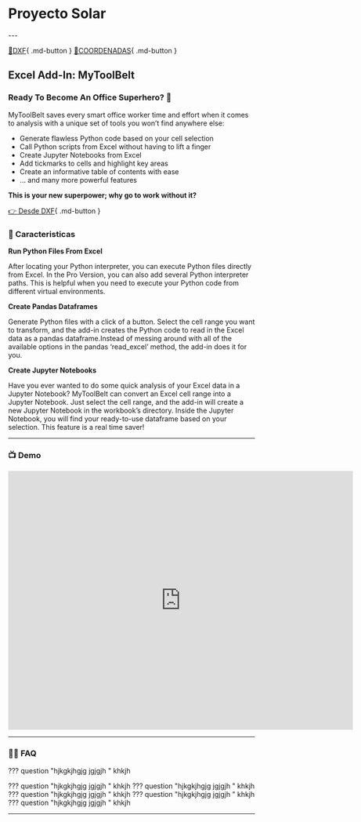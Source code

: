 # Proyecto Solar

  <link href="https://cdn.jsdelivr.net/npm/bootstrap@5.0.2/dist/css/bootstrap.min.css" rel="stylesheet"
    integrity="sha384-EVSTQN3/azprG1Anm3QDgpJLIm9Nao0Yz1ztcQTwFspd3yD65VohhpuuCOmLASjC" crossorigin="anonymous">
---

[📐DXF](dxf){ .md-button }
[📍COORDENADAS](coordenadas){ .md-button }

## **Excel Add-In: MyToolBelt**

### **Ready To Become An Office Superhero? 🚀**

MyToolBelt
 saves every smart office worker time and effort when it comes to
analysis with a unique set of tools you won’t find anywhere else:

* Generate flawless Python code based on your cell selection
* Call Python scripts from Excel without having to lift a finger
* Create Jupyter Notebooks from Excel
* Add tickmarks to cells and highlight key areas
* Create an informative table of contents with ease
* … and many more powerful features

**This is your new superpower; why go to work without it?**

[👉  Desde DXF](dxf){ .md-button }

### **🚀 Caracteristicas**

**Run Python Files From Excel**

After
 locating your Python interpreter, you can execute Python files directly
 from Excel. In the Pro Version, you can also add several Python
interpreter paths. This is helpful when you need to execute your Python
code from different virtual environments.

**Create Pandas Dataframes**

Generate
 Python files with a click of a button. Select the cell range you want
to transform, and the add-in creates the Python code to read in the
Excel data as a pandas dataframe.Instead of messing around with all of
the available options in the pandas ‘read_excel’ method, the add-in does
 it for you.

**Create Jupyter Notebooks**

Have
 you ever wanted to do some quick analysis of your Excel data in a
Jupyter Notebook? MyToolBelt can convert an Excel cell range into a
Jupyter Notebook. Just select the cell range, and the add-in will create
 a new Jupyter Notebook in the workbook’s directory. Inside the Jupyter
Notebook, you will find your ready-to-use dataframe based on your
selection. This feature is a real time saver!

---

### **📺 Demo**

<iframe title="https://www.youtube.com/embed/PmJ9rkKGqrI" src="https://www.youtube.com/embed/PmJ9rkKGqrI" allow="autoplay; encrypted-media" allowfullscreen="" width="704" height="528" frameborder="0"></iframe>

---

### **🙋‍♀️ FAQ**

??? question "hjkgkjhgjg jgjgjh "
    khkjh

??? question "hjkgkjhgjg jgjgjh "
    khkjh
??? question "hjkgkjhgjg jgjgjh "
    khkjh
??? question "hjkgkjhgjg jgjgjh "
    khkjh
??? question "hjkgkjhgjg jgjgjh "
    khkjh
??? question "hjkgkjhgjg jgjgjh "
    khkjh

---
